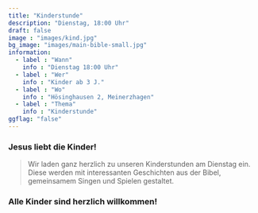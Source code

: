 ```yaml
---
title: "Kinderstunde"
description: "Dienstag, 18:00 Uhr"
draft: false
image : "images/kind.jpg"
bg_image: "images/main-bible-small.jpg"
information:
  - label : "Wann"
    info : "Dienstag 18:00 Uhr"
  - label : "Wer"
    info : "Kinder ab 3 J."
  - label : "Wo"
    info : "Hösinghausen 2, Meinerzhagen"
  - label : "Thema"
    info : "Kinderstunde"
ggflag: "false"
---
```


### Jesus liebt die Kinder!

> Wir laden ganz herzlich zu unseren Kinderstunden am Dienstag ein. Diese werden mit interessanten Geschichten aus der Bibel, gemeinsamem Singen und Spielen gestaltet. 

### Alle Kinder sind herzlich willkommen!
